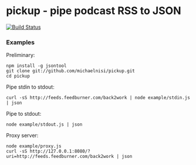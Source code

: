 # pickup - pipe podcast RSS to JSON

[![Build Status](https://secure.travis-ci.org/michaelnisi/pickup.png)](http://travis-ci.org/michaelnisi/pickup)

### Examples

Preliminary:
  
    npm install -g jsontool
    git clone git://github.com/michaelnisi/pickup.git
    cd pickup
  
Pipe stdin to stdout:
  
    curl -sS http://feeds.feedburner.com/back2work | node example/stdin.js | json


Pipe to stdout:
    
    node example/stdout.js | json

Proxy server:
    
    node example/proxy.js
    curl -sS http://127.0.0.1:8080/?uri=http://feeds.feedburner.com/back2work | json
